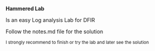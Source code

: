 **Hammered Lab**

Is an easy Log analysis Lab for DFIR

Follow the notes.md file for the solution

<sub>I strongly recommend to finish or try the lab and later see the solution</sub>
